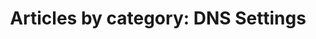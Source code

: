 ---
layout: blog_by_category
title: 'Articles by category: DNS Settings'
category: dns-settings
permalink: "/blog/category/dns-settings/"
image: /assets/img/banner/welcome.png
tagline: "<br>Our Blog"
---